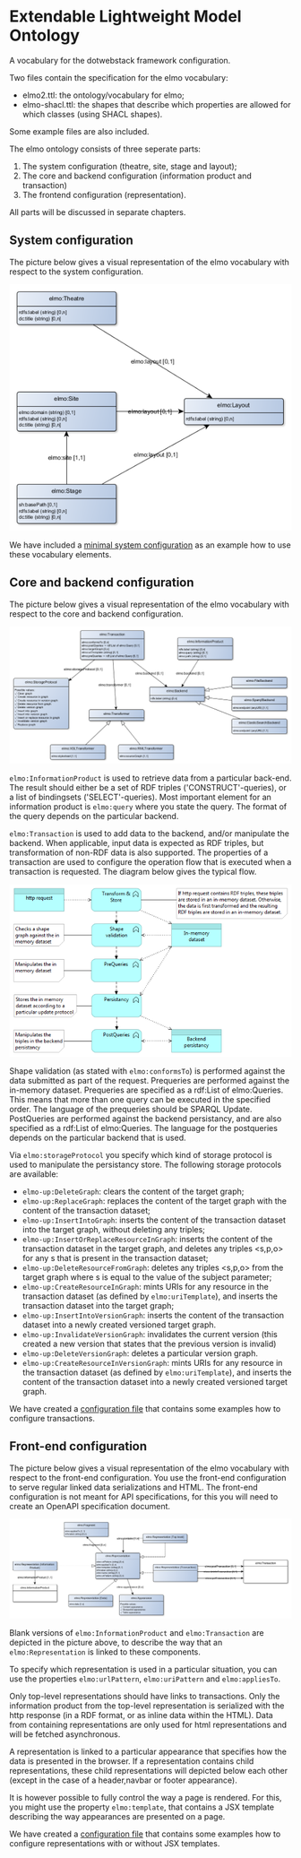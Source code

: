 # Extendable Lightweight Model Ontology
A vocabulary for the dotwebstack framework configuration.

Two files contain the specification for the elmo vocabulary:

- elmo2.ttl: the ontology/vocabulary for elmo;
- elmo-shacl.ttl: the shapes that describe which properties are allowed for which classes (using SHACL shapes).

Some example files are also included.

The elmo ontology consists of three seperate parts:

1. The system configuration (theatre, site, stage and layout);
2. The core and backend configuration (information product and transaction)
3. The frontend configuration (representation).

All parts will be discussed in separate chapters.

## System configuration

The picture below gives a visual representation of the elmo vocabulary with respect to the system configuration.

![](elmo-system-diagram.png)

We have included a [minimal system configuration](examples/minimal-system-config.trig) as an example how to use these vocabulary elements.

## Core and backend configuration

The picture below gives a visual representation of the elmo vocabulary with respect to the core and backend configuration.

![](elmo-core-diagram.png)

`elmo:InformationProduct` is used to retrieve data from a particular back-end. The result should either be a set of RDF triples ('CONSTRUCT'-queries), or a list of bindingsets ('SELECT'-queries). Most important element for an information product is `elmo:query` where you state the query. The format of the query depends on the particular backend.

`elmo:Transaction` is used to add data to the backend, and/or manipulate the backend. When applicable, input data is expected as RDF triples, but transformation of non-RDF data is also supported. The properties of a transaction are used to configure the operation flow that is executed when a transaction is requested. The diagram below gives the typical flow.

![](transaction-flow.png)

Shape validation (as stated with `elmo:conformsTo`) is performed against the data submitted as part of the request. Prequeries are performed against the in-memory dataset. Prequeries are specified as a rdf:List of elmo:Queries. This means that more than one query can be executed in the specified order. The language of the prequeries should be SPARQL Update. PostQueries are performed against the backend persistancy, and are also specified as a rdf:List of elmo:Queries. The language for the postqueries depends on the particular backend that is used.

Via `elmo:storageProtocol` you specify which kind of storage protocol is used to manipulate the persistancy store. The following storage protocols are available:

- `elmo-up:DeleteGraph`: clears the content of the target graph;
- `elmo-up:ReplaceGraph`: replaces the content of the target graph with the content of the transaction dataset;
- `elmo-up:InsertIntoGraph`: inserts the content of the transaction dataset into the target graph, without deleting any triples;
- `elmo-up:InsertOrReplaceResourceInGraph`: inserts the content of the transaction dataset in the target graph, and deletes any triples <s,p,o> for any s that is present in the transaction dataset;
- `elmo-up:DeleteResourceFromGraph`: deletes any triples <s,p,o> from the target graph where s is equal to the value of the subject parameter;
- `elmo-up:CreateResourceInGraph`: mints URIs for any resource in the transaction dataset (as defined by `elmo:uriTemplate`), and inserts the transaction dataset into the target graph;
- `elmo-up:InsertIntoVersionGraph`: inserts the content of the transaction dataset into a newly created versioned target graph.
- `elmo-up:InvalidateVersionGraph`: invalidates the current version (this created a new version that states that the previous version is invalid)
- `elmo-up:DeleteVersionGraph`:  deletes a particular version graph.
- `elmo-up:CreateResourceInVersionGraph`: mints URIs for any resource in the transaction dataset (as defined by `elmo:uriTemplate`), and inserts the content of the transaction dataset into a newly created versioned target graph. 

We have created a [configuration file](examples/transactions.trig) that contains some examples how to configure transactions.

## Front-end configuration
The picture below gives a visual representation of the elmo vocabulary with respect to the front-end configuration. You use the front-end configuration to serve regular linked data serializations and HTML. The front-end configuration is not meant for API specifications, for this you will need to create an OpenAPI specification document.

![](elmo-frontend-diagram.png)

Blank versions of `elmo:InformationProduct` and `elmo:Transaction` are depicted in the picture above, to describe the way that an `elmo:Representation` is linked to these components.

To specify which representation is used in a particular situation, you can use the properties `elmo:urlPattern`, `elmo:uriPattern` and `elmo:appliesTo`.

Only top-level representations should have links to transactions. Only the information product from the top-level representation is serialized with the http response (in a RDF format, or as inline data within the HTML). Data from containing representations are only used for html representations and will be fetched asynchronous.

A representation is linked to a particular appearance that specifies how the data is presented in the browser. If a representation contains child representations, these child representations will depicted below each other (except in the case of a header,navbar or footer appearance).

It is however possible to fully control the way a page is rendered. For this, you might use the property `elmo:template`, that contains a JSX template describing the way appearances are presented on a page.

We have created a [configuration file](examples/jsx-template-representation.trig) that contains some examples how to configure representations with or without JSX templates.